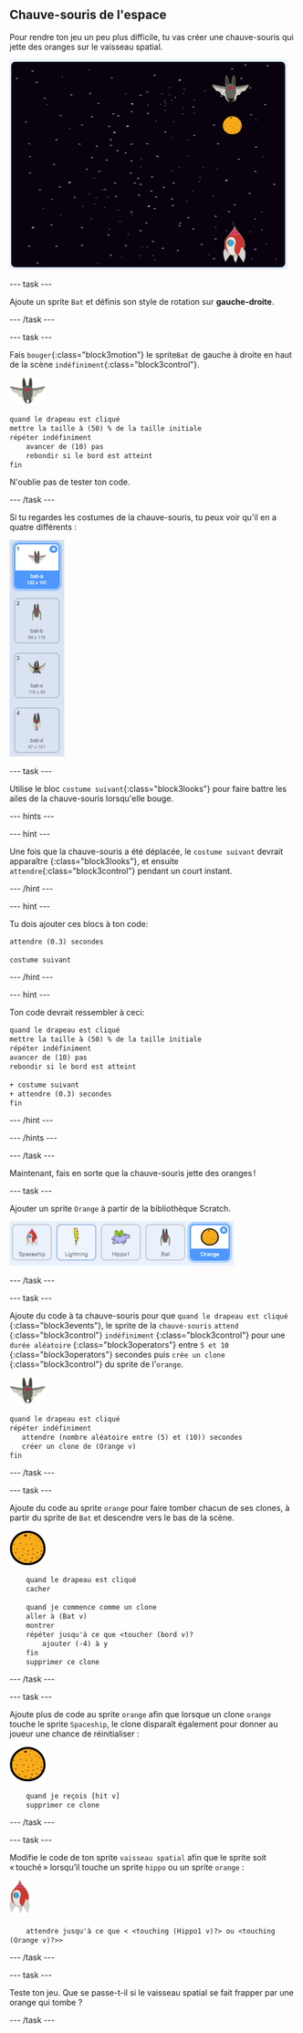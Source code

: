 ## Chauve-souris de l'espace

Pour rendre ton jeu un peu plus difficile, tu vas créer une chauve-souris qui jette des oranges sur le vaisseau spatial.

![une chauve-souris jetant une orange sur le vaisseau spatial](images/bat-oranges.png)

\--- task \---

Ajoute un sprite `Bat` et définis son style de rotation sur **gauche-droite**.

\--- /task \---

\--- task \---

Fais `bouger`{:class="block3motion"} le sprite`Bat` de gauche à droite en haut de la scène `indéfiniment`{:class="block3control"}.

![sprite de chauve-souris](images/bat-sprite.png)

```blocks3
quand le drapeau est cliqué
mettre la taille à (50) % de la taille initiale
répéter indéfiniment
    avancer de (10) pas
    rebondir si le bord est atteint
fin
```

N'oublie pas de tester ton code.

\--- /task \---

Si tu regardes les costumes de la chauve-souris, tu peux voir qu'il en a quatre différents :

![capture d'écran](images/invaders-bat-costume.png)

\--- task \---

Utilise le bloc `costume suivant`{:class="block3looks"} pour faire battre les ailes de la chauve-souris lorsqu'elle bouge.

\--- hints \---

\--- hint \---

Une fois que la chauve-souris a été déplacée, le `costume suivant` devrait apparaître {:class="block3looks"}, et ensuite `attendre`{:class="block3control"} pendant un court instant.

\--- /hint \---

\--- hint \---

Tu dois ajouter ces blocs à ton code:

```blocks3
attendre (0.3) secondes

costume suivant
```

\--- /hint \---

\--- hint \---

Ton code devrait ressembler à ceci:

```blocks3
quand le drapeau est cliqué
mettre la taille à (50) % de la taille initiale
répéter indéfiniment
avancer de (10) pas
rebondir si le bord est atteint

+ costume suivant
+ attendre (0.3) secondes
fin
```

\--- /hint \---

\--- /hints \---

\--- /task \---

Maintenant, fais en sorte que la chauve-souris jette des oranges !

\--- task \---

Ajouter un sprite `Orange` à partir de la bibliothèque Scratch.

![capture d'écran](images/invaders-orange.png)

\--- /task \---

\--- task \---

Ajoute du code à ta chauve-souris pour que `quand le drapeau est cliqué` {:class="block3events"}, le sprite de la `chauve-souris` `attend` {:class="block3control"} `indéfiniment` {:class="block3control"} pour une `durée aléatoire` {:class="block3operators"} entre `5 et 10` {:class="block3operators"} secondes puis `crée un clone` {:class="block3control"} du sprite de l'`orange`.

![sprite de chauve-souris](images/bat-sprite.png)

```blocks3
quand le drapeau est cliqué
répéter indéfiniment
   attendre (nombre aléatoire entre (5) et (10)) secondes
   créer un clone de (Orange v)
fin
```

\--- /task \---

\--- task \---

Ajoute du code au sprite `orange` pour faire tomber chacun de ses clones, à partir du sprite de `Bat` et descendre vers le bas de la scène.

![sprite d´orange](images/orange-sprite.png)

```blocks3
    quand le drapeau est cliqué
    cacher

    quand je commence comme un clone
    aller à (Bat v)
    montrer
    répéter jusqu'à ce que <toucher (bord v)?
        ajouter (-4) à y
    fin
    supprimer ce clone
```

\--- /task \---

\--- task \---

Ajoute plus de code au sprite `orange` afin que lorsque un clone `orange` touche le sprite `Spaceship`, le clone disparaît également pour donner au joueur une chance de réinitialiser :

![sprite d´orange](images/orange-sprite.png)

```blocks3
    quand je reçois [hit v]
    supprimer ce clone
```

\--- /task \---

\--- task \---

Modifie le code de ton sprite `vaisseau spatial` afin que le sprite soit « touché » lorsqu’il touche un sprite `hippo` ou un sprite `orange` :

![sprite de roquette](images/rocket-sprite.png)

```blocks3
    attendre jusqu'à ce que < <touching (Hippo1 v)?> ou <touching (Orange v)?>>
```

\--- /task \---

\--- task \---

Teste ton jeu. Que se passe-t-il si le vaisseau spatial se fait frapper par une orange qui tombe ?

\--- /task \---